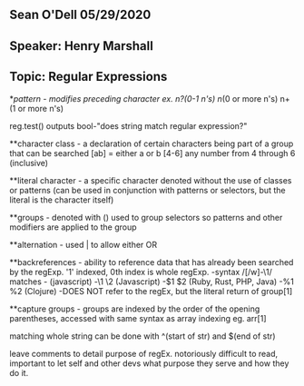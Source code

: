 ## Sean O'Dell 05/29/2020
## Speaker: Henry Marshall
## Topic: Regular Expressions

**pattern - modifies preceding character
<char><pat> ex. n?(0-1 n's)  n*(0 or more n's)  n+(1 or more n's)

reg.test(<str>) outputs bool-"does string match regular expression?"

**character class - a declaration of certain characters being part of a group that can be searched [ab] = either a or b [4-6] any number from 4 through 6 (inclusive)

**literal character - a specific character denoted without the use of classes or patterns (can be used in conjunction with patterns or selectors, but the literal is the character itself)

**groups - denoted with (<char>) used to group selectors so patterns and other modifiers are applied to the group

**alternation - used | to allow either <char1> OR <char2>

**backreferences - ability to reference data that has already been searched by the regExp. '1' indexed, 0th index is whole regExp.
    -syntax /[/w]-\1/ matches <wordChar1>-<wordChar1> (javascript)
    -\1 \2 (Javascript)
    -$1 $2 (Ruby, Rust, PHP, Java)
    -%1 %2 (Clojure)
    -DOES NOT refer to the regEx, but the literal return of group[1]

**capture groups - groups are indexed by the order of the opening parentheses, accessed with same syntax as array indexing eg. arr[1]

matching whole string can be done with ^(start of str) and $(end of str)

leave comments to detail purpose of regEx. notoriously difficult to read, important to let self and other devs what purpose they serve and how they do it.   